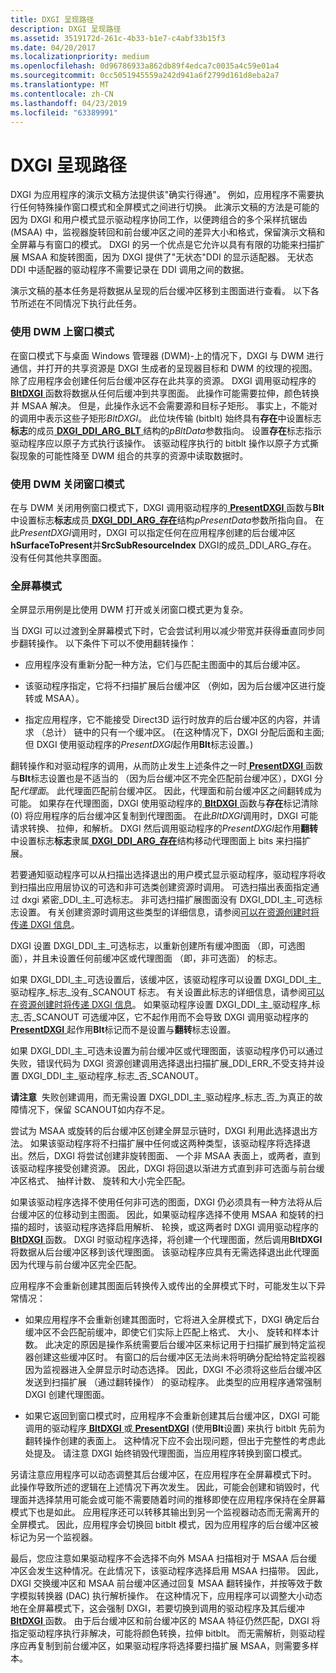 ```yaml
---
title: DXGI 呈现路径
description: DXGI 呈现路径
ms.assetid: 3519172d-261c-4b33-b1e7-c4abf33b15f3
ms.date: 04/20/2017
ms.localizationpriority: medium
ms.openlocfilehash: 0d96786933a862db89f4edca7c0035a4c59e01a4
ms.sourcegitcommit: 0cc5051945559a242d941a6f2799d161d8eba2a7
ms.translationtype: MT
ms.contentlocale: zh-CN
ms.lasthandoff: 04/23/2019
ms.locfileid: "63389991"
---
```

# <a name="dxgi-presentation-path"></a>DXGI 呈现路径


DXGI 为应用程序的演示文稿方法提供该"确实行得通"。 例如，应用程序不需要执行任何特殊操作窗口模式和全屏模式之间进行切换。 此演示文稿的方法是可能的因为 DXGI 和用户模式显示驱动程序协同工作，以便跨组合的多个采样抗锯齿 (MSAA) 中，监视器旋转回和前台缓冲区之间的差异大小和格式，保留演示文稿和全屏幕与有窗口的模式。 DXGI 的另一个优点是它允许以具有有限的功能来扫描扩展 MSAA 和旋转图面，因为 DXGI 提供了"无状态"DDI 的显示适配器。 无状态 DDI 中适配器的驱动程序不需要记录在 DDI 调用之间的数据。

演示文稿的基本任务是将数据从呈现的后台缓冲区移到主图面进行查看。 以下各节所述在不同情况下执行此任务。

### <a name="span-idwindowedmodewithdwmonspanspan-idwindowedmodewithdwmonspanwindowed-mode-with-dwm-on"></a><span id="windowed_mode_with_dwm_on"></span><span id="WINDOWED_MODE_WITH_DWM_ON"></span>使用 DWM 上窗口模式

在窗口模式下与桌面 Windows 管理器 (DWM)-上的情况下，DXGI 与 DWM 进行通信，并打开的共享资源是 DXGI 生成者的呈现器目标和 DWM 的纹理的视图。 除了应用程序会创建任何后台缓冲区存在此共享的资源。 DXGI 调用驱动程序的[ **BltDXGI** ](https://msdn.microsoft.com/library/windows/hardware/ff538252)函数将数据从任何后缓冲到共享图面。 此操作可能需要拉伸，颜色转换并 MSAA 解决。 但是，此操作永远不会需要源和目标子矩形。 事实上，不能对的调用中表示这些子矩形*BltDXGI*。 此位块传输 (bitblt) 始终具有**存在**中设置标志**标志**的成员[ **DXGI\_DDI\_ARG\_BLT** ](https://msdn.microsoft.com/library/windows/hardware/ff557447)结构的*pBltData*参数指向。 设置**存在**标志指示驱动程序应以原子方式执行该操作。 该驱动程序执行的 bitblt 操作以原子方式撕裂现象的可能性降至 DWM 组合的共享的资源中读取数据时。

### <a name="span-idwindowedmodewithdwmoffspanspan-idwindowedmodewithdwmoffspanwindowed-mode-with-dwm-off"></a><span id="windowed_mode_with_dwm_off"></span><span id="WINDOWED_MODE_WITH_DWM_OFF"></span>使用 DWM 关闭窗口模式

在与 DWM 关闭用例窗口模式下，DXGI 调用驱动程序的[ **PresentDXGI** ](https://msdn.microsoft.com/library/windows/hardware/ff569179)函数与**Blt**中设置标志**标志**成员[ **DXGI\_DDI\_ARG\_存在**](https://msdn.microsoft.com/library/windows/hardware/ff557464)结构*pPresentData*参数所指向自。 在此*PresentDXGI*调用时，DXGI 可以指定任何在应用程序创建的后台缓冲区**hSurfaceToPresent**并**SrcSubResourceIndex** DXGI的成员\_DDI\_ARG\_存在。 没有任何其他共享图面。

### <a name="span-idfullscreenmodespanspan-idfullscreenmodespanfull-screen-mode"></a><span id="full_screen_mode"></span><span id="FULL_SCREEN_MODE"></span>全屏幕模式

全屏显示用例是比使用 DWM 打开或关闭窗口模式更为复杂。

当 DXGI 可以过渡到全屏幕模式下时，它会尝试利用以减少带宽并获得垂直同步同步翻转操作。 以下条件下可以不使用翻转操作：

-   应用程序没有重新分配一种方法，它们与匹配主图面中的其后台缓冲区。

-   该驱动程序指定，它将不扫描扩展后台缓冲区 （例如，因为后台缓冲区进行旋转或 MSAA）。

-   指定应用程序，它不能接受 Direct3D 运行时放弃的后台缓冲区的内容，并请求 （总计） 链中的只有一个缓冲区。 (在这种情况下，DXGI 分配后面和主面; 但 DXGI 使用驱动程序的*PresentDXGI*起作用**Blt**标志设置。)

翻转操作和对驱动程序的调用，从而防止发生上述条件之一时[ **PresentDXGI** ](https://msdn.microsoft.com/library/windows/hardware/ff569179)函数与**Blt**标志设置也是不适当的 （因为后台缓冲区不完全匹配前台缓冲区），DXGI 分配*代理面*。 此代理面匹配前台缓冲区。 因此，代理面和前台缓冲区之间翻转成为可能。 如果存在代理图面，DXGI 使用驱动程序的[ **BltDXGI** ](https://msdn.microsoft.com/library/windows/hardware/ff538252)函数与**存在**标记清除 (0) 将应用程序的后台缓冲区复制到代理图面。 在此*BltDXGI*调用时，DXGI 可能请求转换、 拉伸，和解析。 DXGI 然后调用驱动程序的*PresentDXGI*起作用**翻转**中设置标志**标志**隶属[ **DXGI\_DDI\_ARG\_存在**](https://msdn.microsoft.com/library/windows/hardware/ff557464)结构移动代理图面上 bits 来扫描扩展。

若要通知驱动程序可以从扫描出选择退出的用户模式显示驱动程序，驱动程序将收到扫描出应用层协议的可选和非可选类创建资源时调用。 可选扫描出表面指定通过 dxgi 紧密\_DDI\_主\_可选标志。 非可选扫描扩展图面没有 DXGI\_DDI\_主\_可选标志设置。 有关创建资源时调用这些类型的详细信息，请参阅[可以在资源创建时将传递 DXGI 信息](passing-dxgi-information-at-resource-creation-time.md)。

DXGI 设置 DXGI\_DDI\_主\_可选标志，以重新创建所有缓冲图面 （即，可选图面），并且未设置任何前缓冲区或代理图面 （即，非可选面） 的标志。

如果 DXGI\_DDI\_主\_可选设置后，该缓冲区，该驱动程序可以设置 DXGI\_DDI\_主\_驱动程序\_标志\_没有\_SCANOUT 标志。 有关设置此标志的详细信息，请参阅[可以在资源创建时将传递 DXGI 信息](passing-dxgi-information-at-resource-creation-time.md)。 如果驱动程序设置 DXGI\_DDI\_主\_驱动程序\_标志\_否\_SCANOUT 可选缓冲区，它不起作用而不会导致 DXGI 调用驱动程序的[**PresentDXGI** ](https://msdn.microsoft.com/library/windows/hardware/ff569179)起作用**Blt**标记而不是设置与**翻转**标志设置。

如果 DXGI\_DDI\_主\_可选未设置为前台缓冲区或代理图面，该驱动程序仍可以通过失败，错误代码为 DXGI 资源创建调用选择退出扫描扩展\_DDI\_ERR\_不受支持并设置 DXGI\_DDI\_主\_驱动程序\_标志\_否\_SCANOUT。

**请注意**  失败创建调用，而无需设置 DXGI\_DDI\_主\_驱动程序\_标志\_否\_为真正的故障情况下，保留 SCANOUT如内存不足。

 

尝试为 MSAA 或旋转的后台缓冲区创建全屏显示链时，DXGI 利用此选择退出方法。 如果该驱动程序将不扫描扩展中任何或这两种类型，该驱动程序将选择退出。然后，DXGI 将尝试创建非旋转图面、 一个非 MSAA 表面上，或两者，直到该驱动程序接受创建资源。 因此，DXGI 将回退以渐进方式直到非可选面与前台缓冲区格式、 抽样计数、 旋转和大小完全匹配。

如果该驱动程序选择不使用任何非可选的图面，DXGI 仍必须具有一种方法将从后台缓冲区的位移动到主图面。 因此，如果驱动程序选择不使用 MSAA 和旋转的扫描的超时，该驱动程序选择启用解析、 轮换，或这两者时 DXGI 调用驱动程序的[ **BltDXGI** ](https://msdn.microsoft.com/library/windows/hardware/ff538252)函数。 DXGI 时驱动程序选择，将创建一个代理图面，然后调用**BltDXGI**将数据从后台缓冲区移到该代理图面。 该驱动程序应具有无需选择退出此代理面因为代理与前台缓冲区完全匹配。

应用程序不会重新创建其图面后转换传入或传出的全屏模式下时，可能发生以下异常情况：

-   如果应用程序不会重新创建其图面时，它将进入全屏模式下，DXGI 确定后台缓冲区不会匹配前缓冲，即使它们实际上匹配上格式、 大小、 旋转和样本计数。 此决定的原因是操作系统需要后台缓冲区来标记用于扫描扩展到特定监视器创建这些缓冲区时。 有窗口的后台缓冲区无法尚未将明确分配给特定监视器因为监视器进入全屏显示时动态选择。 因此，DXGI 不必须将这些后台缓冲区发送到扫描扩展 （通过翻转操作） 的驱动程序。 此类型的应用程序通常强制 DXGI 创建代理图面。

-   如果它返回到窗口模式时，应用程序不会重新创建其后台缓冲区，DXGI 可能调用的驱动程序[ **BltDXGI** ](https://msdn.microsoft.com/library/windows/hardware/ff538252)或[ **PresentDXGI**](https://msdn.microsoft.com/library/windows/hardware/ff569179) (使用**Blt**设置) 来执行 bitblt 先前为翻转操作创建的表面上。 这种情况下应不会出现问题，但出于完整性的考虑此处提及。 请注意 DXGI 始终销毁代理图面，当应用程序转换到窗口模式。

另请注意应用程序可以动态调整其后台缓冲区，在应用程序在全屏幕模式下时。 此操作导致所述的逻辑在上述情况下再次发生。 因此，可能会创建和销毁时，代理面并选择禁用可能会或可能不需要随着时间的推移即使在应用程序保持在全屏幕模式下也是如此。 应用程序还可以转移其输出到另一个监视器动态而无需离开的全屏模式。 因此，应用程序会切换回 bitblt 模式，因为应用程序的后台缓冲区被标记为另一个监视器。

最后，您应注意如果驱动程序不会选择不向外 MSAA 扫描相对于 MSAA 后台缓冲区会发生这种情况。在此情况下，该驱动程序选择启用 MSAA 扫描带。 因此，DXGI 交换缓冲区和 MSAA 前台缓冲区通过回复 MSAA 翻转操作，并按等效于数字模拟转换器 (DAC) 执行解析操作。 在这种情况下，应用程序可以调整大小动态地在全屏幕模式下，这会强制 DXGI，若要切换到调用的驱动程序及其后缓冲[ **BltDXGI** ](https://msdn.microsoft.com/library/windows/hardware/ff538252)函数。 由于后台缓冲区和前台缓冲区的 MSAA 特征仍然匹配，DXGI 将指定驱动程序执行非解决，可能将颜色转换，拉伸 bitblt。 而无需解析，则驱动程序应再复制到前台缓冲区，如果驱动程序将选择要扫描扩展 MSAA，则需要多样本。

 

 





